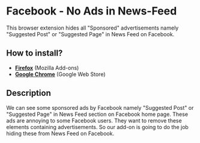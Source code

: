 # Facebook - No Ads in News-Feed
This browser extension hides all "Sponsored" advertisements namely "Suggested Post" or "Suggested Page" in News Feed on Facebook.

## How to install?
- [**Firefox**](https://addons.mozilla.org/en-US/firefox/addon/facebook-no-ads-in-news-feed/ "Mozilla Firefox and its derivatives") (Mozilla Add-ons)
- [**Google Chrome**](https://chrome.google.com/webstore/detail/lclficjcfaibpmobfjheakbbdnljkell/ "Chromium and its derivatives") (Google Web Store)

## Description
We can see some sponsored ads by Facebook namely "Suggested Post" or "Suggested Page" in News Feed section on Facebook home page. These ads are annoying to some Facebook users. They want to remove these elements containing advertisements. So our add-on is going to do the job hiding these from News Feed on Facebook.
